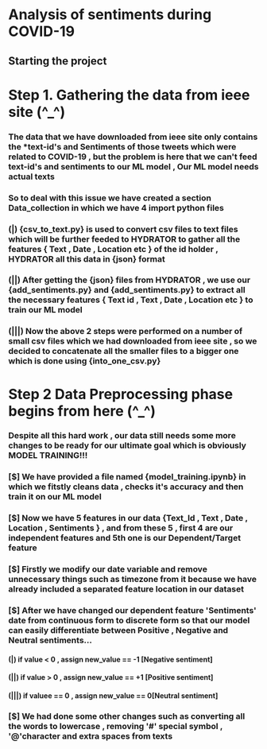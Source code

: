 # Analysis of sentiments during COVID-19
## Starting the project





# Step 1. Gathering the data from ieee site (^_^)
### The data that we have downloaded from ieee site only contains the *text-id's and Sentiments of those tweets which were related to COVID-19 , but the problem is here that we can't feed text-id's and sentiments to our ML model , Our ML model needs actual texts 

### So to deal with this issue we have created a section Data_collection in which we have 4 import python files 
### (|)  {csv_to_text.py} is used to convert csv files to text files which will be further feeded to HYDRATOR to gather all the features { Text , Date , Location etc } of the id holder , HYDRATOR all this data in {json} format 
### (||)  After getting the {json} files from HYDRATOR , we use our {add_sentiments.py} and {add_sentiments.py} to extract all the necessary features { Text id , Text , Date , Location etc } to train our ML model 
### (|||)  Now the above 2 steps were performed on a number of small csv files which we had downloaded from ieee site , so we decided to concatenate all the smaller files to a bigger one which is done using {into_one_csv.py}


# Step 2 Data Preprocessing phase begins from here (^_^)
### Despite all this hard work , our data still needs some more changes to be ready for our ultimate goal which is obviously MODEL TRAINING!!!
### [$] We have provided a file named {model_training.ipynb} in which we fitstly cleans data , checks it's accuracy and then train it on our ML model 
### [$] Now we have 5 features in our data {Text_Id , Text , Date , Location , Sentiments } , and from these 5 , first 4 are our independent features and 5th one is our Dependent/Target feature
### [$] Firstly we modify our date variable and remove unnecessary things such as timezone from it because we have already included a separated feature location in our dataset
### [$] After we have changed our dependent feature 'Sentiments' date from continuous form to discrete form so that our model can easily differentiate between Positive , Negative and Neutral sentiments...
#### (|)   if value < 0 , assign new_value == -1 [Negative sentiment]
#### (||)  if value > 0 , assign new_value == +1 [Positive sentiment]
#### (|||) if valuee == 0 , assign new_value == 0[Neutral sentiment]

### [$] We had done some other changes such as converting all the words to lowercase , removing '\#' special symbol , '@'character  and extra spaces from texts
